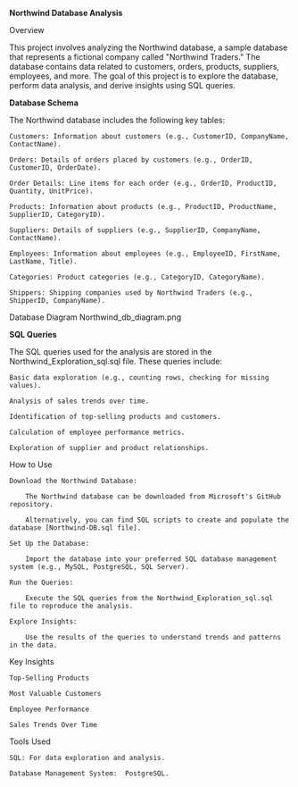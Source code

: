 **Northwind Database Analysis**

Overview

This project involves analyzing the Northwind database, a sample database that represents a fictional company called "Northwind Traders." The database contains data related to customers, orders, products, suppliers, employees, and more. The goal of this project is to explore the database, perform data analysis, and derive insights using SQL queries.

**Database Schema**

The Northwind database includes the following key tables:

    Customers: Information about customers (e.g., CustomerID, CompanyName, ContactName).

    Orders: Details of orders placed by customers (e.g., OrderID, CustomerID, OrderDate).

    Order Details: Line items for each order (e.g., OrderID, ProductID, Quantity, UnitPrice).

    Products: Information about products (e.g., ProductID, ProductName, SupplierID, CategoryID).

    Suppliers: Details of suppliers (e.g., SupplierID, CompanyName, ContactName).

    Employees: Information about employees (e.g., EmployeeID, FirstName, LastName, Title).

    Categories: Product categories (e.g., CategoryID, CategoryName).

    Shippers: Shipping companies used by Northwind Traders (e.g., ShipperID, CompanyName).

Database Diagram
Northwind_db_diagram.png

**SQL Queries**

The SQL queries used for the analysis are stored in the Northwind_Exploration_sql.sql file. These queries include:

    Basic data exploration (e.g., counting rows, checking for missing values).

    Analysis of sales trends over time.

    Identification of top-selling products and customers.

    Calculation of employee performance metrics.

    Exploration of supplier and product relationships.

How to Use

    Download the Northwind Database:

        The Northwind database can be downloaded from Microsoft's GitHub repository.

        Alternatively, you can find SQL scripts to create and populate the database [Northwind-DB.sql file].

    Set Up the Database:

        Import the database into your preferred SQL database management system (e.g., MySQL, PostgreSQL, SQL Server).

    Run the Queries:

        Execute the SQL queries from the Northwind_Exploration_sql.sql file to reproduce the analysis.

    Explore Insights:

        Use the results of the queries to understand trends and patterns in the data.

Key Insights

    Top-Selling Products

    Most Valuable Customers

    Employee Performance

    Sales Trends Over Time

Tools Used

    SQL: For data exploration and analysis.

    Database Management System:  PostgreSQL.

